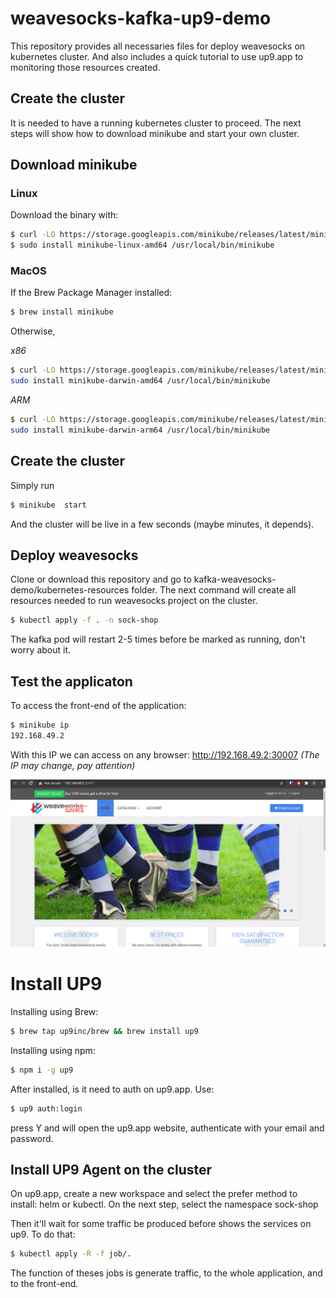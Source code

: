 # weavesocks-kafka-up9-demo

This repository provides all necessaries files for deploy weavesocks on kubernetes cluster. And also includes a quick tutorial to use up9.app to monitoring those resources created.

## Create the cluster
It is needed to have a running kubernetes cluster to proceed. The next steps will show how to download minikube and start your own cluster.

## Download minikube
### Linux
Download the binary with:
```bash
$ curl -LO https://storage.googleapis.com/minikube/releases/latest/minikube-linux-amd64
$ sudo install minikube-linux-amd64 /usr/local/bin/minikube
```
### MacOS
If the Brew Package Manager installed:
```bash
$ brew install minikube
```
Otherwise,

*x86*
```bash
$ curl -LO https://storage.googleapis.com/minikube/releases/latest/minikube-darwin-amd64
sudo install minikube-darwin-amd64 /usr/local/bin/minikube
```
*ARM*
```bash
$ curl -LO https://storage.googleapis.com/minikube/releases/latest/minikube-darwin-arm64
sudo install minikube-darwin-arm64 /usr/local/bin/minikube
```

## Create the cluster

Simply run
```bash
$ minikube  start
```
And the cluster will be live in a few seconds (maybe minutes, it depends).
## Deploy weavesocks

Clone or download this repository and go to kafka-weavesocks-demo/kubernetes-resources folder. The next command will create all resources needed to run weavesocks project on the cluster.
```bash
$ kubectl apply -f . -n sock-shop
```

The kafka pod will restart 2-5 times before be marked as running, don't worry about it.

## Test the applicaton
To access the front-end of the application:


```bash
$ minikube ip
192.168.49.2
```
With this IP we can access on any browser: http://192.168.49.2:30007 *(The IP may change, pay attention)*

![alt text](assets/working.png "Title")


# Install UP9

Installing using Brew:

```bash
$ brew tap up9inc/brew && brew install up9
```

Installing using npm:
```bash
$ npm i -g up9
```

After installed, is it need to auth on up9.app. Use:
```bash
$ up9 auth:login
```
press Y and will open the up9.app website, authenticate with your email and password.
## Install UP9 Agent on the cluster
On up9.app, create a new workspace and select the prefer method to install: helm or kubectl. On the next step,
select the namespace sock-shop

Then it'll wait for some traffic be produced before shows the services on up9. To do that:
```bash
$ kubectl apply -R -f job/.
```
The function of theses jobs is generate traffic, to the whole application, and to the front-end.
